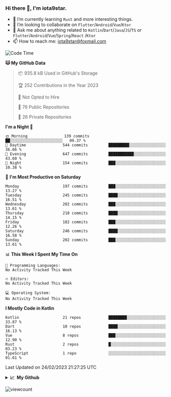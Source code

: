 ### Hi there 👋, I'm iota9star.

- 🌱 I’m currently learning `Rust` and more interesting things.
- 👯 I’m looking to collaborate on `Flutter`/`Android`/`Vue`/`Ktor`
- 💬 Ask me about anything related to `Kotlin`/`Dart`/`Java`/`JS`/`TS` or `Flutter`/`Android`/`Vue`/`Spring`/`React`
  /`Ktor`
- 📫 How to reach me: [iota9star@foxmail.com](iota9star@foxmail.com)



<!--START_SECTION:waka-->
![Code Time](http://img.shields.io/badge/Code%20Time-3%2C090%20hrs%2054%20mins-blue)

**🐱 My GitHub Data** 

> 📦 935.8 kB Used in GitHub's Storage 
 > 
> 🏆 252 Contributions in the Year 2023
 > 
> 🚫 Not Opted to Hire
 > 
> 📜 76 Public Repositories 
 > 
> 🔑 26 Private Repositories 
 > 
**I'm a Night 🦉** 

```text
🌞 Morning                139 commits         ██░░░░░░░░░░░░░░░░░░░░░░░   09.37 % 
🌆 Daytime                544 commits         █████████░░░░░░░░░░░░░░░░   36.66 % 
🌃 Evening                647 commits         ███████████░░░░░░░░░░░░░░   43.60 % 
🌙 Night                  154 commits         ███░░░░░░░░░░░░░░░░░░░░░░   10.38 % 
```
📅 **I'm Most Productive on Saturday** 

```text
Monday                   197 commits         ███░░░░░░░░░░░░░░░░░░░░░░   13.27 % 
Tuesday                  245 commits         ████░░░░░░░░░░░░░░░░░░░░░   16.51 % 
Wednesday                202 commits         ███░░░░░░░░░░░░░░░░░░░░░░   13.61 % 
Thursday                 210 commits         ████░░░░░░░░░░░░░░░░░░░░░   14.15 % 
Friday                   182 commits         ███░░░░░░░░░░░░░░░░░░░░░░   12.26 % 
Saturday                 246 commits         ████░░░░░░░░░░░░░░░░░░░░░   16.58 % 
Sunday                   202 commits         ███░░░░░░░░░░░░░░░░░░░░░░   13.61 % 
```


📊 **This Week I Spent My Time On** 

```text
💬 Programming Languages: 
No Activity Tracked This Week

🔥 Editors: 
No Activity Tracked This Week

💻 Operating System: 
No Activity Tracked This Week
```

**I Mostly Code in Kotlin** 

```text
Kotlin                   21 repos            ████████░░░░░░░░░░░░░░░░░   33.87 % 
Dart                     10 repos            ████░░░░░░░░░░░░░░░░░░░░░   16.13 % 
Vue                      8 repos             ███░░░░░░░░░░░░░░░░░░░░░░   12.90 % 
Rust                     2 repos             █░░░░░░░░░░░░░░░░░░░░░░░░   03.23 % 
TypeScript               1 repo              ░░░░░░░░░░░░░░░░░░░░░░░░░   01.61 % 
```




 Last Updated on 24/02/2023 21:27:25 UTC
<!--END_SECTION:waka-->

<details>
  <summary><b>📈&nbsp;&nbsp;My Github</b></summary>
  <br>
  <img src='https://github-profile-trophy.vercel.app/?username=iota9star'>
  <img src='https://bad-apple-github-readme.vercel.app/api?show_bg=1&username=iota9star&hide_title=true'>
  <img src='http://cr-skills-chart-widget.azurewebsites.net/api/api?username=iota9star'>
</details>


![viewcount](https://count.getloli.com/get/@iota9star?theme=rule34)
